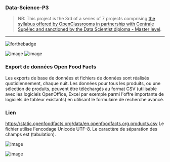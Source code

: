 ### Data-Science-P3

> NB: This project is the 3rd of a series of 7 projects comprising [the syllabus offered by OpenClassrooms in partnership with Centrale Supélec and sanctioned by the Data Scientist diploma - Master level](https://openclassrooms.com/fr/paths/164-data-scientist).
___

![forthebadge](https://forthebadge.com/images/badges/made-with-python.svg)






![image](https://user-images.githubusercontent.com/37068938/114171530-b04b3500-9934-11eb-8781-1331446019f7.png)
![image](https://user-images.githubusercontent.com/37068938/116997953-cce14f80-acdd-11eb-9e77-1423b171c6a9.png)


### Export de données Open Food Facts
Les exports de base de données et fichiers de données sont réalisés quotidiennement, chaque nuit.
Les données pour tous les produits, ou une sélection de produits, peuvent être téléchargés au format CSV (utilisable avec les logiciels OpenOffice, Excel par exemple parmi l'offre importante de logiciels de tableur existants) en utilisant le formulaire de recherche avancé.

### Lien
https://static.openfoodfacts.org/data/en.openfoodfacts.org.products.csv
Le fichier utilise l'encodage Unicode UTF-8. Le caractère de séparation des champs est <tab> (tabulation).
  
![image](https://user-images.githubusercontent.com/37068938/116998722-ef279d00-acde-11eb-8cda-bc4c34b048fa.png)

![image](https://user-images.githubusercontent.com/37068938/116997848-9f94a180-acdd-11eb-847e-361c2bd2a9cc.png)
